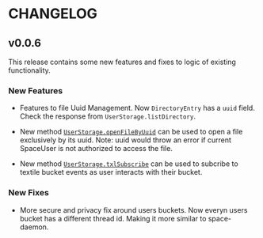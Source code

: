 # CHANGELOG

## v0.0.6

This release contains some new features and fixes to logic of existing functionality.

### New Features

- Features to file Uuid Management. Now `DirectoryEntry` has a `uuid` field. Check the response from `UserStorage.listDirectory`.
  
- New method [`UserStorage.openFileByUuid`](https://fleekhq.github.io/space-sdk/docs/sdk.userstorage.openfilebyuuid) can be used 
  to open a file exclusively by its uuid. Note: uuid would throw an error if current SpaceUser is not authorized to access the file.
  
- New method [`UserStorage.txlSubscribe`]((https://fleekhq.github.io/space-sdk/docs/sdk.userstorage.txlsubscribe)) can be used to subcribe
to textile bucket events as user interacts with their bucket.


### New Fixes

- More secure and privacy fix around users buckets. Now everyn users bucket has a different thread id.
Making it more similar to space-daemon.
